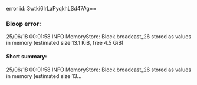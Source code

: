 error id: 3wtki6IrLaPyqkhLSd47Ag==
### Bloop error:

25/06/18 00:01:58 INFO MemoryStore: Block broadcast_26 stored as values in memory (estimated size 13.1 KiB, free 4.5 GiB)
#### Short summary: 

25/06/18 00:01:58 INFO MemoryStore: Block broadcast_26 stored as values in memory (estimated size 13...